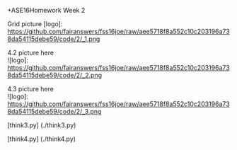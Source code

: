 +ASE16Homework Week 2

Grid picture
[logo]:  https://github.com/fairanswers/fss16joe/raw/aee5718f8a552c10c203196a738da54115debe59/code/2/_1.png

4.2 picture here  
![logo]: https://github.com/fairanswers/fss16joe/raw/aee5718f8a552c10c203196a738da54115debe59/code/2/_2.png

4.3 picture here  
![logo]: https://github.com/fairanswers/fss16joe/raw/aee5718f8a552c10c203196a738da54115debe59/code/2/_3.png

[think3.py] (./think3.py)

[think4.py] (./think4.py)

